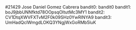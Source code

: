 #21429 Jose Daniel Gomez Cabrera
bandit0: bandit0
bandit1: boJ9jbbUNNfktd78OOpsqOltutMc3MY1
bandit2: CV1DtqXWVFXTvM2F0k09SHz0YwRINYA9
bandit3: UmHadQclWmgdLOKQ3YNgjWxGoRMb5luK
